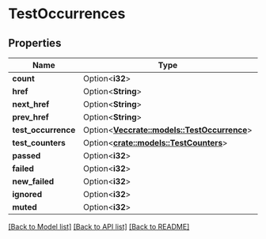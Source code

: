 # TestOccurrences

## Properties

Name | Type | Description | Notes
------------ | ------------- | ------------- | -------------
**count** | Option<**i32**> |  | [optional]
**href** | Option<**String**> |  | [optional]
**next_href** | Option<**String**> |  | [optional]
**prev_href** | Option<**String**> |  | [optional]
**test_occurrence** | Option<[**Vec<crate::models::TestOccurrence>**](testOccurrence.md)> |  | [optional]
**test_counters** | Option<[**crate::models::TestCounters**](testCounters.md)> |  | [optional]
**passed** | Option<**i32**> |  | [optional]
**failed** | Option<**i32**> |  | [optional]
**new_failed** | Option<**i32**> |  | [optional]
**ignored** | Option<**i32**> |  | [optional]
**muted** | Option<**i32**> |  | [optional]

[[Back to Model list]](../README.md#documentation-for-models) [[Back to API list]](../README.md#documentation-for-api-endpoints) [[Back to README]](../README.md)


